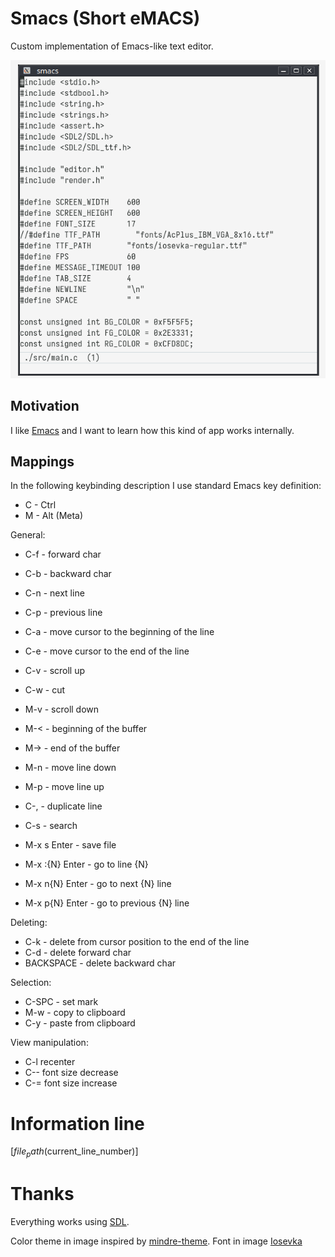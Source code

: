 # Smacs (Short eMACS)

Custom implementation of Emacs-like text editor.

![smacs.png](./smacs.png)

## Motivation

I like [Emacs](https://emacsdocs.org/) and I want to learn how this kind of app works internally.

## Mappings

In the following keybinding description I use standard Emacs key definition:

- C - Ctrl
- M - Alt (Meta)

General:

- C-f - forward char
- C-b - backward char
- C-n - next line
- C-p - previous line
- C-a - move cursor to the beginning of the line
- C-e - move cursor to the end of the line
- C-v - scroll up
- C-w - cut
- M-v - scroll down
- M-< - beginning of the buffer
- M-> - end of the buffer
- M-n - move line down
- M-p - move line up
- C-, - duplicate line
- C-s - search

- M-x s    Enter - save file
- M-x :{N} Enter - go to line {N}
- M-x n{N} Enter - go to next {N} line
- M-x p{N} Enter - go to previous {N} line

Deleting:

- C-k - delete from cursor position to the end of the line
- C-d - delete forward char
- BACKSPACE - delete backward char

Selection:

- C-SPC - set mark
- M-w - copy to clipboard
- C-y - paste from clipboard

View manipulation:

- C-l recenter
- C-- font size decrease
- C-= font size increase

# Information line
[${file_path} ($current_line_number)]

# Thanks
Everything works using [SDL](https://www.libsdl.org/).

Color theme in image inspired by [mindre-theme](https://github.com/erikbackman/mindre-theme).
Font in image [Iosevka](https://typeof.net/Iosevka/)
